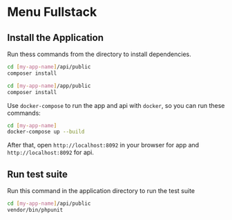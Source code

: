 # Menu Fullstack

## Install the Application

Run thess commands from the directory to install dependencies.
```bash
cd [my-app-name]/api/public
composer install

cd [my-app-name]/app/public
composer install
```


Use `docker-compose` to run the app and api with `docker`, so you can run these commands:
```bash
cd [my-app-name]
docker-compose up --build
```

After that, open `http://localhost:8092` in your browser for app and `http://localhost:8092` for api.


## Run test suite
Run this command in the application directory to run the test suite

```bash
cd [my-app-name]/api/public
vendor/bin/phpunit
```